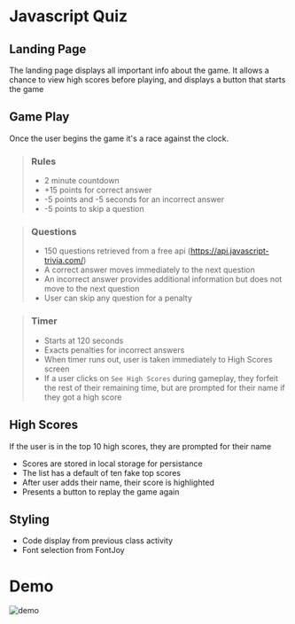 # Javascript Quiz

## Landing Page

The landing page displays all important info about the game. It allows a chance to view high scores before playing, and displays a button that starts the game

## Game Play
Once the user begins the game it's a race against the clock.  

> ### Rules
> - 2 minute countdown
> - +15 points for correct answer
> - -5 points and -5 seconds for an incorrect answer
> - -5 points to skip a question

> ### Questions
> - 150 questions retrieved from a free api (https://api.javascript-trivia.com/)
> - A correct answer moves immediately to the next question
> - An incorrect answer provides additional information but does not move to the next question
> - User can skip any question for a penalty

> ### Timer
> - Starts at 120 seconds
> - Exacts penalties for incorrect answers
> - When timer runs out, user is taken immediately to High Scores screen
> - If a user clicks on `See High Scores` during gameplay, they forfeit the rest of their remaining time, but are prompted for their name if they got a high score

## High Scores
If the user is in the top 10 high scores, they are prompted for their name
- Scores are stored in local storage for persistance
- The list has a default of ten fake top scores
- After user adds their name, their score is highlighted
- Presents a button to replay the game again

## Styling
- Code display from previous class activity
- Font selection from FontJoy

# Demo
![demo](./screenshots/convertio.gif)